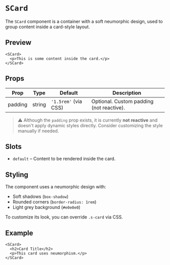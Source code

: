 # `SCard`

The `SCard` component is a container with a soft neumorphic design, used to group content inside a card-style layout.

## Preview

```vue
<SCard>
  <p>This is some content inside the card.</p>
</SCard>
```

## Props

| Prop     | Type   | Default   | Description                        |
|----------|--------|-----------|------------------------------------|
| padding  | string | `'1.5rem'` (via CSS) | Optional. Custom padding (not reactive). |

> ⚠️ Although the `padding` prop exists, it is currently **not reactive** and doesn't apply dynamic styles directly. Consider customizing the style manually if needed.

## Slots

- `default` – Content to be rendered inside the card.

## Styling

The component uses a neumorphic design with:
- Soft shadows (`box-shadow`)
- Rounded corners (`border-radius: 1rem`)
- Light grey background (`#e0e0e0`)

To customize its look, you can override `.s-card` via CSS.

## Example

```vue
<SCard>
  <h2>Card Title</h2>
  <p>This card uses neumorphism.</p>
</SCard>
```
